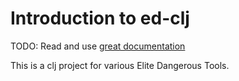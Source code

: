 # Introduction to ed-clj

TODO: Read and use [great documentation](http://jacobian.org/writing/what-to-write/)

This is a clj project for various Elite Dangerous Tools.